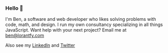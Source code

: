 ### Hello 👋

I'm Ben, a software and web developer who likes solving problems with code, math, and design.  I run my own consultancy specializing in all things JavaScript.  Want help with your next project? Email me at ben@lorantfy.com

Also see my [LinkedIn](linkedin.com/in/ben-lorantfy) and [Twitter](https://twitter.com/benlorantfy)
